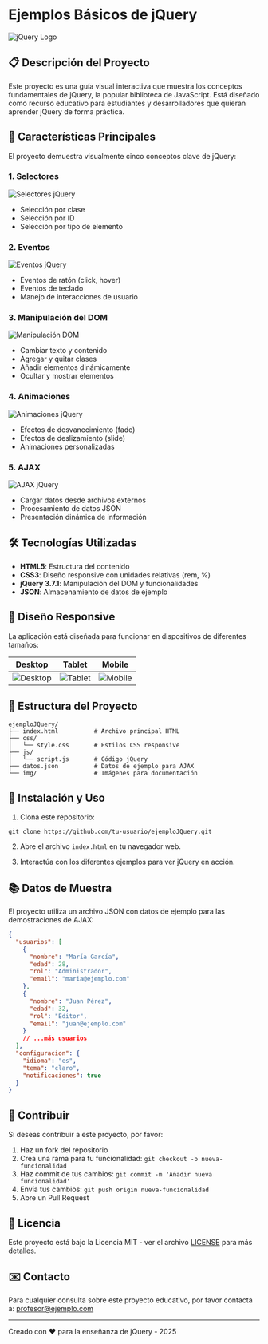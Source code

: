 # Ejemplos Básicos de jQuery

![jQuery Logo](https://upload.wikimedia.org/wikipedia/commons/f/fd/JQuery-Logo.svg)

## 📋 Descripción del Proyecto

Este proyecto es una guía visual interactiva que muestra los conceptos fundamentales de jQuery, la popular biblioteca de JavaScript. Está diseñado como recurso educativo para estudiantes y desarrolladores que quieran aprender jQuery de forma práctica.

## 🚀 Características Principales

El proyecto demuestra visualmente cinco conceptos clave de jQuery:

### 1. Selectores

![Selectores jQuery](img/selectores.png)

- Selección por clase
- Selección por ID
- Selección por tipo de elemento

### 2. Eventos

![Eventos jQuery](img/eventos.png)

- Eventos de ratón (click, hover)
- Eventos de teclado
- Manejo de interacciones de usuario

### 3. Manipulación del DOM

![Manipulación DOM](img/manipulacion.png)

- Cambiar texto y contenido
- Agregar y quitar clases
- Añadir elementos dinámicamente
- Ocultar y mostrar elementos

### 4. Animaciones

![Animaciones jQuery](img/animaciones.png)

- Efectos de desvanecimiento (fade)
- Efectos de deslizamiento (slide)
- Animaciones personalizadas

### 5. AJAX

![AJAX jQuery](img/ajax.png)

- Cargar datos desde archivos externos
- Procesamiento de datos JSON
- Presentación dinámica de información

## 🛠️ Tecnologías Utilizadas

- **HTML5**: Estructura del contenido
- **CSS3**: Diseño responsive con unidades relativas (rem, %)
- **jQuery 3.7.1**: Manipulación del DOM y funcionalidades
- **JSON**: Almacenamiento de datos de ejemplo

## 📱 Diseño Responsive

La aplicación está diseñada para funcionar en dispositivos de diferentes tamaños:

|           Desktop           |          Tablet           |          Mobile           |
| :-------------------------: | :-----------------------: | :-----------------------: |
| ![Desktop](img/desktop.png) | ![Tablet](img/tablet.png) | ![Mobile](img/mobile.png) |

## 📄 Estructura del Proyecto

```
ejemploJQuery/
├── index.html          # Archivo principal HTML
├── css/
│   └── style.css       # Estilos CSS responsive
├── js/
│   └── script.js       # Código jQuery
├── datos.json          # Datos de ejemplo para AJAX
└── img/                # Imágenes para documentación
```

## 🔧 Instalación y Uso

1. Clona este repositorio:

```
git clone https://github.com/tu-usuario/ejemploJQuery.git
```

2. Abre el archivo `index.html` en tu navegador web.

3. Interactúa con los diferentes ejemplos para ver jQuery en acción.

## 📚 Datos de Muestra

El proyecto utiliza un archivo JSON con datos de ejemplo para las demostraciones de AJAX:

```json
{
  "usuarios": [
    {
      "nombre": "María García",
      "edad": 28,
      "rol": "Administrador",
      "email": "maria@ejemplo.com"
    },
    {
      "nombre": "Juan Pérez",
      "edad": 32,
      "rol": "Editor",
      "email": "juan@ejemplo.com"
    }
    // ...más usuarios
  ],
  "configuracion": {
    "idioma": "es",
    "tema": "claro",
    "notificaciones": true
  }
}
```

## 🤝 Contribuir

Si deseas contribuir a este proyecto, por favor:

1. Haz un fork del repositorio
2. Crea una rama para tu funcionalidad: `git checkout -b nueva-funcionalidad`
3. Haz commit de tus cambios: `git commit -m 'Añadir nueva funcionalidad'`
4. Envía tus cambios: `git push origin nueva-funcionalidad`
5. Abre un Pull Request

## 📜 Licencia

Este proyecto está bajo la Licencia MIT - ver el archivo [LICENSE](LICENSE) para más detalles.

## ✉️ Contacto

Para cualquier consulta sobre este proyecto educativo, por favor contacta a:
profesor@ejemplo.com

---

Creado con ❤️ para la enseñanza de jQuery - 2025
